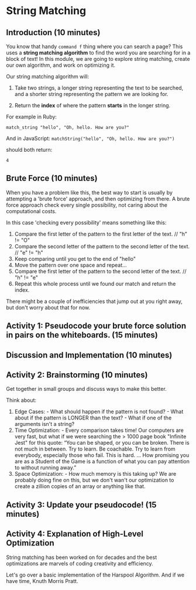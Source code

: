 # String Matching

## Introduction  (10 minutes)

  You know that handy `command f` thing where you can search a page? This uses a **string matching algorithm** to find the word you are searching for in a block of text!
  In this module, we are going to explore string matching, create our own algorithm, and work on optimizing it.

  Our string matching algorithm will:
  1. Take two strings, a longer string representing the text to be searched, and a shorter string representing the pattern we are looking for.

  1. Return the **index** of where the pattern **starts** in the longer string.

  For example in Ruby:

  `match_string "hello", "Oh, hello. How are you?"`

  And in JavaScript:
  `matchString("hello", "Oh, hello. How are you?")`

  should both return:

  `4`

## Brute Force (10 minutes)

  When you have a problem like this, the best way to start is usually by attempting a 'brute force' approach, and then optimizing from there.
  A brute force approach check every single possibility, not caring about the computational costs.

  In this case 'checking every possibility' means something like this:

  1. Compare the first letter of the pattern to the first letter of the text. // "h" != "O"
  2. Compare the second letter of the pattern to the second letter of the text. // "e" != "h"
  3. Keep comparing until you get to the end of "hello"
  4. Move the pattern over one space and repeat...
  1. Compare the first letter of the pattern to the second letter of the text. // "h" != "e"
  5. Repeat this whole process until we found our match and return the index.

  There might be a couple of inefficiencies that jump out at you right away, but don't worry about that for now.

## Activity 1: Pseudocode your brute force solution in pairs on the whiteboards. (15 minutes)

## Discussion and Implementation (10 minutes)

## Activity 2: Brainstorming (10 minutes)

  Get together in small groups and discuss ways to make this better.

  Think about:

  1. Edge Cases:
    - What should happen if the pattern is not found?
    - What about if the pattern is LONGER than the text?
    - What if one of the arguments isn't a string?
  2. Time Optimization:
    - Every comparison takes time! Our computers are very fast, but what if we were searching the > 1000 page book "Infinite Jest" for this quote: “You can be shaped, or you can be broken. There is not much in between. Try to learn. Be coachable. Try to learn from everybody, especially those who fail. This is hard. ... How promising you are as a Student of the Game is a function of what you can pay attention to without running away.”
  3. Space Optimization:
    - How much memory is this taking up? We are probably doing fine on this, but we don't wan't our optimization to create a zillion copies of an array or anything like that.

## Activity 3: Update your pseudocode! (15 minutes)

## Activity 4: Explanation of High-Level Optimization

  String matching has been worked on for decades and the best optimizations are marvels of coding creativity and efficiency.

  Let's go over a basic implementation of the Harspool Algorithm.
  And if we have time, Knuth Morris Pratt.

